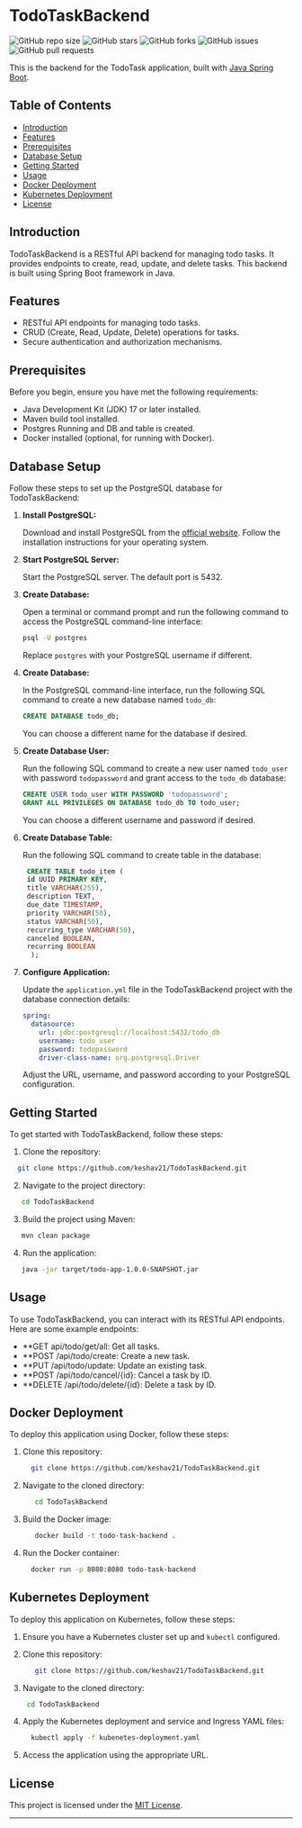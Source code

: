 # TodoTaskBackend

![GitHub repo size](https://img.shields.io/github/repo-size/keshav21/TodoTaskBackend) ![GitHub stars](https://img.shields.io/github/stars/keshav21/TodoTaskBackend?style=social) ![GitHub forks](https://img.shields.io/github/forks/keshav21/TodoTaskBackend?style=social) ![GitHub issues](https://img.shields.io/github/issues/keshav21/TodoTaskBackend) ![GitHub pull requests](https://img.shields.io/github/issues-pr/keshav21/TodoTaskBackend)

This is the backend for the TodoTask application, built with [Java Spring Boot](https://spring.io/projects/spring-boot).

## Table of Contents

- [Introduction](#introduction)
- [Features](#features)
- [Prerequisites](#prerequisites)
- [Database Setup](#database-setup)
- [Getting Started](#getting-started)
- [Usage](#usage)
- [Docker Deployment](#docker-deployment)
- [Kubernetes Deployment](#kubernetes-deployment)
- [License](#license)

## Introduction

TodoTaskBackend is a RESTful API backend for managing todo tasks. It provides endpoints to create, read, update, and delete tasks. This backend is built using Spring Boot framework in Java.

## Features

- RESTful API endpoints for managing todo tasks.
- CRUD (Create, Read, Update, Delete) operations for tasks.
- Secure authentication and authorization mechanisms.

## Prerequisites

Before you begin, ensure you have met the following requirements:
- Java Development Kit (JDK) 17 or later installed.
- Maven build tool installed.
- Postgres Running and DB and table is created.
- Docker installed (optional, for running with Docker).


## Database Setup

Follow these steps to set up the PostgreSQL database for TodoTaskBackend:

1. **Install PostgreSQL:**

   Download and install PostgreSQL from the [official website](https://www.postgresql.org/download/). Follow the installation instructions for your operating system.

2. **Start PostgreSQL Server:**

   Start the PostgreSQL server. The default port is 5432.

3. **Create Database:**

   Open a terminal or command prompt and run the following command to access the PostgreSQL command-line interface:

   ```sh
   psql -U postgres
   ```

   Replace `postgres` with your PostgreSQL username if different.

4. **Create Database:**

   In the PostgreSQL command-line interface, run the following SQL command to create a new database named `todo_db`:

   ```sql
   CREATE DATABASE todo_db;
   ```

   You can choose a different name for the database if desired.

5. **Create Database User:**

   Run the following SQL command to create a new user named `todo_user` with password `todopassword` and grant access to the `todo_db` database:

   ```sql
   CREATE USER todo_user WITH PASSWORD 'todopassword';
   GRANT ALL PRIVILEGES ON DATABASE todo_db TO todo_user;
   ```

   You can choose a different username and password if desired.
   
6. **Create Database Table:**
   
    Run the following SQL command to create table in the database:

   ```sql
    CREATE TABLE todo_item (
    id UUID PRIMARY KEY,
    title VARCHAR(255),
    description TEXT,
    due_date TIMESTAMP,
    priority VARCHAR(50),
    status VARCHAR(50),
    recurring_type VARCHAR(50),
    canceled BOOLEAN,
    recurring BOOLEAN
     );
   ```

   
7. **Configure Application:**

   Update the `application.yml` file in the TodoTaskBackend project with the database connection details:

   ```yaml
   spring:
     datasource:
       url: jdbc:postgresql://localhost:5432/todo_db
       username: todo_user
       password: todopassword
       driver-class-name: org.postgresql.Driver
   ```

   Adjust the URL, username, and password according to your PostgreSQL configuration.

   
## Getting Started

To get started with TodoTaskBackend, follow these steps:

1. Clone the repository:

```bash
  git clone https://github.com/keshav21/TodoTaskBackend.git
```

2. Navigate to the project directory:

```bash
   cd TodoTaskBackend
```

3. Build the project using Maven:

```bash
   mvn clean package
```

4. Run the application:

```bash
   java -jar target/todo-app-1.0.0-SNAPSHOT.jar
```

## Usage

To use TodoTaskBackend, you can interact with its RESTful API endpoints. Here are some example endpoints:

- **GET api/todo/get/all: Get all tasks.
- **POST /api/todo/create: Create a new task.
- **PUT /api/todo/update: Update an existing task.
- **POST /api/todo/cancel/{id}: Cancel a task by ID.
- **DELETE /api/todo/delete/{id}: Delete a task by ID.

## Docker Deployment

To deploy this application using Docker, follow these steps:

1. Clone this repository:
   ``` bash
     git clone https://github.com/keshav21/TodoTaskBackend.git
   ```

2. Navigate to the cloned directory:
   ```bash
      cd TodoTaskBackend
   ```

3. Build the Docker image:
   ```bash
      docker build -t todo-task-backend .
   ```

4. Run the Docker container:
   ```bash
     docker run -p 8080:8080 todo-task-backend
   ```

## Kubernetes Deployment

To deploy this application on Kubernetes, follow these steps:

1. Ensure you have a Kubernetes cluster set up and `kubectl` configured.

2. Clone this repository:
   ```bash
      git clone https://github.com/keshav21/TodoTaskBackend.git
   ```

3. Navigate to the cloned directory:
   ```bash
    cd TodoTaskBackend
   ```

4. Apply the Kubernetes deployment and service and Ingress YAML files:
   ```bash
     kubectl apply -f kubenetes-deployment.yaml
   ```

5. Access the application using the appropriate URL. 

## License

This project is licensed under the [MIT License](LICENSE).

---

